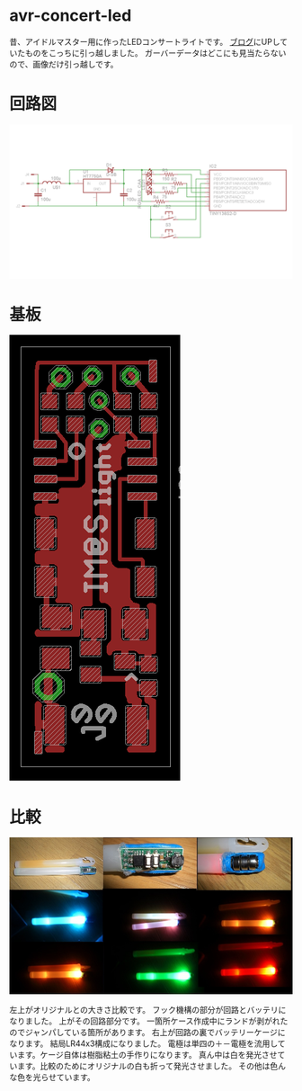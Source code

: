 # avr-concert-led

昔、アイドルマスター用に作ったLEDコンサートライトです。
[ブログ](http://attlee.at.webry.info/201007/article_1.html)にUPしていたものをこっちに引っ越しました。
ガーバーデータはどこにも見当たらないので、画像だけ引っ越しです。

# 回路図
![アイドルマスター用LEDコンサートライトの回路図](circuit.png "回路図")

# 基板
![アイドルマスター用LEDコンサートライトの基板](board_pattern.png "基板")

# 比較
![アイドルマスター用LEDコンサートライトの比較](compare.jpg "比較")

左上がオリジナルとの大きさ比較です。
フック機構の部分が回路とバッテリになりました。
上がその回路部分です。
一箇所ケース作成中にランドが剥がれたのでジャンパしている箇所があります。
右上が回路の裏でバッテリーケージになります。
結局LR44x3構成になりました。
電極は単四の＋－電極を流用しています。ケージ自体は樹脂粘土の手作りになります。
真ん中は白を発光させています。比較のためにオリジナルの白も折って発光させました。
その他は色んな色を光らせています。
